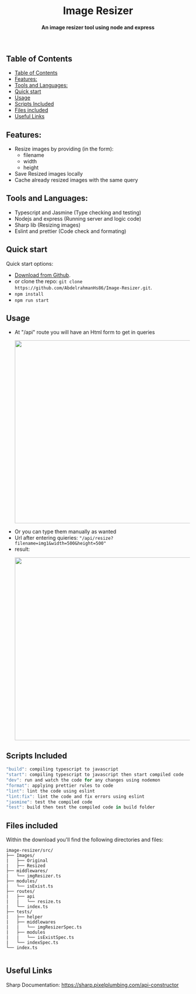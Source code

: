 <!-- # [Awesome Landing Page - Free Bootstrap Page](http://demos.creative-tim.com/landing-page) -->

<h1 align="center">
  Image Resizer
  <br>
</h1>

<h4 align="center">An image resizer tool using node and express</h4>

<!-- <div align='center'> 

  <img src='https://img.shields.io/badge/Version-v1.2-gray?style=for-the-badge'>
  
  <a href='https://abdelrahmanhs86.github.io/CreativeAgencyTemplate/' target="_blank">
  
<img src='https://img.shields.io/badge/Live Preview-green?style=for-the-badge'>
  
</a>
  
</div> -->

<br>

<!-- ![alt text](./mobile%20screen%20copy.jpg "Awesome Landing Page") -->
<!-- <p  align="center"><img width="800"  src="https://github.com/AbdelrahmanHs86/Readme-Expreriment/blob/main/iPhone%20copy.jpg" /> </p> -->
<!-- <p  align="center"><img width="800"  src="https://github.com/AbdelrahmanHs86/Readme-Expreriment/blob/main/Web-Showcase-Project-Presentation.jpg" /> </p> -->

## Table of Contents
- [Table of Contents](#table-of-contents)
- [Features:](#features)
- [Tools and Languages:](#tools-and-languages)
- [Quick start](#quick-start)
- [Usage](#usage)
- [Scripts Included](#scripts-included)
- [Files included](#files-included)
- [Useful Links](#useful-links)

<!-- - [Server Rendering](#server-rendering)
- [Components](#components)
- [Optimizations](#optimizations)
- [FAQ](#faq)
- [API](#api)
- [Installation](#installation)
- [See Also](#see-also)
- [Support](#support) -->

## Features:
- Resize images by providing (in the form):
  - filename
  - width
  - height
- Save Resized images locally
- Cache already resized images with the same query

<!-- ## Links:

<a align="center" href='https://projects.colegaw.in/well-app?utm_source=GitHub&utm_medium=readme&utm_campaign=well_app_readme'>
  
<img src='https://img.shields.io/badge/HOMEPAGE-gray?style=for-the-badge'>
  
</a>

+ [Live Preview](https://abdelrahmanhs86.github.io/CreativeAgencyTemplate/) -->

## Tools and Languages:
- Typescript and Jasmine (Type checking and testing)
- Nodejs and express (Running server and logic code)
- Sharp lib (Resizing images)
- Eslint and prettier (Code check and formating)

## Quick start

Quick start options:

- [Download from Github](https://github.com/AbdelrahmanHs86/Image-Resizer.git).
- or clone the repo: `git clone https://github.com/AbdelrahmanHs86/Image-Resizer.git`.
- ``` npm install ```
- ``` npm run start ```
  
## Usage
- At "/api" route you will have an Html form to get in queries
  <p  align="center"><img width="500"  src="https://github.com/AbdelrahmanHs86/Image-Resizer/blob/master/Readme/home_endpoint.png" /> </p>
- Or you can type them manually as wanted
- Url after entering quieries: ``` "/api/resize?filename=img1&width=500&height=500" ```
- result:
    <p  align="center"><img width="500"  src="https://github.com/AbdelrahmanHs86/Image-Resizer/blob/master/Readme/result_endpoint.png" /> </p>

## Scripts Included
```Javascript
"build": compiling typescript to javascript
"start": compiling typescript to javascript then start compiled code
"dev": run and watch the code for any changes using nodemon
"format": applying prettier rules to code
"lint": lint the code using eslint 
"lint:fix": lint the code and fix errors using eslint 
"jasmine": test the compiled code
"test": build then test the compiled code in build folder
```

## Files included

Within the download you'll find the following directories and files:

```
image-resizer/src/
├── Images/
|   ├── Original
|   ├── Resized
├── middlewares/
|   └── imgResizer.ts
├── modules/
|   └── isExist.ts
├── routes/
|   ├── api
|   |   └── resize.ts
|   └── index.ts
├── tests/
|   ├── helper
|   ├── middlewares
|   |   └── imgResizerSpec.ts
|   ├── modules
|   |   └── isExistSpec.ts
|   └── indexSpec.ts
└── index.ts


```

<!-- ### Version logs

V1.2
- Refactored with HTML5 and CSS3
- Added responsiveness for mobile and tablet
- Used flexbox layout system
- Seperated CSS files for reusability

V1.0 - Original Release
- HTML4 and CSS
- No responsiveness  -->

<!-- 
V1.2 20 Jul '15 - Added 2 showcases
- Showcase 1 - Music App Presentation Page, view it here.
- Showcase 2 - Custom Scene Web Presentation Page, view it here.
- bugfixing
- parallax improvements
- gradients changes for a better quality

V1.2.1 25 Feb '16 - Change to confusing PSD text
- text adjustments

V1.2.2 10 Feb '17 [current version]
- switched to MIT license.  -->


<!-- ### License

- Copyright 2017 Creative Tim (http://www.creative-tim.com)
- Licensed under MIT (https://github.com/creativetimofficial/awesome-landing-page/blob/master/LICENSE.md) -->


## Useful Links
Sharp Documentation: https://sharp.pixelplumbing.com/api-constructor

<!-- More products from Creative Tim: <http://www.creative-tim.com/products>

Tutorials: <https://www.youtube.com/channel/UCVyTG4sCw-rOvB9oHkzZD1w>

Freebies: <http://www.creative-tim.com/products>

Affiliate Program (earn money): <http://www.creative-tim.com/affiliates/new>

Social Media:

Twitter: <https://twitter.com/CreativeTim>

Facebook: <https://www.facebook.com/CreativeTim>

Dribbble: <https://dribbble.com/creativetim>

Google+: <https://plus.google.com/+CreativetimPage>

Instagram: <https://instagram.com/creativetimofficial> -->
